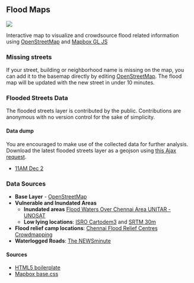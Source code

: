 ## Flood Maps
![](https://cloud.githubusercontent.com/assets/126868/11440554/86851886-9529-11e5-9bf5-55abcc223057.gif)

Interactive map to visualize and crowdsource flood related information using [OpenStreetMap](http://openstreetmap.in/#5/22.147/79.102) and [Mapbox GL JS](https://www.mapbox.com/mapbox-gl-js/)

### Missing streets
If your street, building or neighborhood name is missing on the map, you can add it to the basemap directly by editing [OpenStreetMap](http://tasks.openstreetmap.in/project/62). The flood map will be updated with the new street in under 10 minutes.

### Flooded Streets Data
The flooded streets layer is contributed by the public. Contributions are anonymous with no version control for the sake of simplicity.

#### Data dump
You are encouraged to make use of the collected data for further analysis. Download the latest flooded streets layer as a geojson using [this Ajax request](https://github.com/osm-in/flood-map/blob/gh-pages/js/chennai.js#L145-L175).

- [11AM Dec 2](https://github.com/osm-in/flood-map/blob/gh-pages/data/chennai-flooded-streets-Dec2.geojson)


### Data Sources
- **Base Layer** - [OpenStreetMap](http://osm.org)
- **Vulnerable and Inundated Areas**
  - **Inundated areas** [Flood Waters Over Chennai Area UNITAR - UNOSAT ](http://www.unitar.org/unosat/node/44/2312)
  - **Low lying locations**: [ISRO Cartodem3](http://bhuvan.nrsc.gov.in/data/download/index.php) and [SRTM 30m](http://earthexplorer.usgs.gov/)
- **Flood relief camp locations**: [Chennai Flood Relief Centres Crowdmapping](https://l.facebook.com/l.php?u=https%3A%2F%2Fdocs.google.com%2Fspreadsheets%2Fd%2F1awkun_q3tk3W1YP5KvzKkFbXYraqHBB6BSK0AtJP2zI%2Fedit%3Fusp%3Dsharing&h=vAQFG6TRT)
- **Waterlogged Roads**: [The NEWSminute](http://www.thenewsminute.com/article/living-chennai-map-wire-shows-you-waterlogged-areas-36059)


#### Sources
- [HTML5 boilerplate](https://github.com/h5bp/html5-boilerplate)
- [Mapbox base.css](https://www.mapbox.com/base/)
